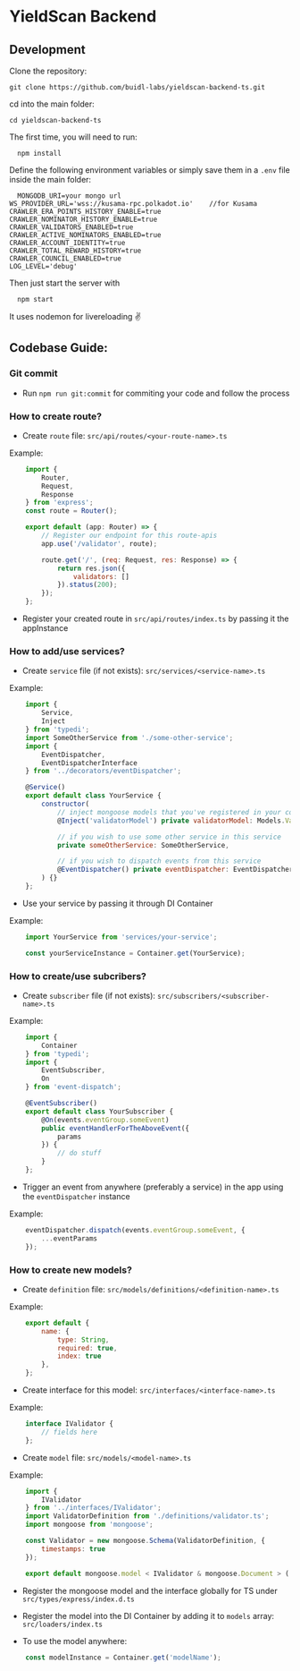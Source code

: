 # YieldScan Backend

  ## Development

Clone the repository:

``` 
git clone https://github.com/buidl-labs/yieldscan-backend-ts.git
```

cd into the main folder:

``` 
cd yieldscan-backend-ts
```

  The first time, you will need to run:

  

``` 
  npm install
  ```

  
  Define the following environment variables or simply save them in a `.env` file inside the main folder:
  

``` 
  MONGODB_URI=your mongo url
WS_PROVIDER_URL='wss://kusama-rpc.polkadot.io'    //for Kusama
CRAWLER_ERA_POINTS_HISTORY_ENABLE=true
CRAWLER_NOMINATOR_HISTORY_ENABLE=true
CRAWLER_VALIDATORS_ENABLED=true
CRAWLER_ACTIVE_NOMINATORS_ENABLED=true
CRAWLER_ACCOUNT_IDENTITY=true
CRAWLER_TOTAL_REWARD_HISTORY=true
CRAWLER_COUNCIL_ENABLED=true
LOG_LEVEL='debug'
  ```

  Then just start the server with

  

``` 
  npm start
  ```

  It uses nodemon for livereloading ✌️

  ## Codebase Guide:

  ### Git commit

  + Run `npm run git:commit` for commiting your code and follow the process

  ### How to create route?

  + Create `route` file: `src/api/routes/<your-route-name>.ts` 

  Example:
  

``` javascript
    import {
        Router,
        Request,
        Response
    } from 'express';
    const route = Router();

    export default (app: Router) => {
        // Register our endpoint for this route-apis
        app.use('/validator', route);

        route.get('/', (req: Request, res: Response) => {
            return res.json({
                validators: []
            }).status(200);
        });
    };
```

  + Register your created route in `src/api/routes/index.ts` by passing it the appInstance

  ### How to add/use services?

  + Create `service` file (if not exists): `src/services/<service-name>.ts` 

  Example:
  

``` javascript
    import {
        Service,
        Inject
    } from 'typedi';
    import SomeOtherService from './some-other-service';
    import {
        EventDispatcher,
        EventDispatcherInterface
    } from '../decorators/eventDispatcher';

    @Service()
    export default class YourService {
        constructor(
            // inject mongoose models that you've registered in your containers
            @Inject('validatorModel') private validatorModel: Models.ValidatorModel,

            // if you wish to use some other service in this service
            private someOtherService: SomeOtherService,

            // if you wish to dispatch events from this service
            @EventDispatcher() private eventDispatcher: EventDispatcherInterface,
        ) {}
    };
```

  + Use your service by passing it through DI Container

  Example:
  

``` javascript
    import YourService from 'services/your-service';

    const yourServiceInstance = Container.get(YourService);
```

  ### How to create/use subcribers?

  + Create `subscriber` file (if not exists): `src/subscribers/<subscriber-name>.ts` 

  Example:
  

``` javascript
    import {
        Container
    } from 'typedi';
    import {
        EventSubscriber,
        On
    } from 'event-dispatch';

    @EventSubscriber()
    export default class YourSubscriber {
        @On(events.eventGroup.someEvent)
        public eventHandlerForTheAboveEvent({
            params
        }) {
            // do stuff
        }
    };
```

  + Trigger an event from anywhere (preferably a service) in the app using the `eventDispatcher` instance

  Example:
  

``` javascript
    eventDispatcher.dispatch(events.eventGroup.someEvent, {
        ...eventParams
    });
```

  ### How to create new models?

  + Create `definition` file: `src/models/definitions/<definition-name>.ts` 

  Example:
  

``` javascript
    export default {
        name: {
            type: String,
            required: true,
            index: true
        },
    };
```

  + Create interface for this model: `src/interfaces/<interface-name>.ts` 

  Example:
  

``` javascript
    interface IValidator {
        // fields here
    };
```

  + Create `model` file: `src/models/<model-name>.ts` 

  Example:
  

``` javascript
    import {
        IValidator
    } from '../interfaces/IValidator';
    import ValidatorDefinition from './definitions/validator.ts';
    import mongoose from 'mongoose';

    const Validator = new mongoose.Schema(ValidatorDefinition, {
        timestamps: true
    });

    export default mongoose.model < IValidator & mongoose.Document > ('Validator', Validator);
```

  + Register the mongoose model and the interface globally for TS under `src/types/express/index.d.ts` 

  + Register the model into the DI Container by adding it to `models` array: `src/loaders/index.ts` 

  + To use the model anywhere:

  

``` javascript
    const modelInstance = Container.get('modelName');
```

